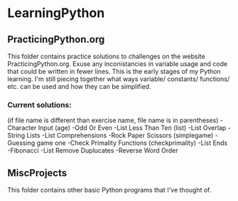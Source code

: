 ﻿# LearningPython
<h2>PracticingPython.org</h2>
This folder contains practice solutions to challenges on the website PracticingPython.org.
Exuse any inconistancies in variable usage and code that could be written in fewer lines. This is the early stages of my Python learning. I'm still piecing together what ways variable/ constants/ functions/ etc. can be used and how they can be simplified.
<h3>Current solutions:</h3>
(if file name is different than exercise name, file name is in parentheses)
-Character Input (age)
-Odd Or Even
-List Less Than Ten (list)
-List Overlap
-String Lists
-List Comprehensions
-Rock Paper Scissors (simplegame)
-Guessing game one
-Check Primality Functions (checkprimality)
-List Ends
-Fibonacci
-List Remove Duplucates
-Reverse Word Order
<h2>MiscProjects</h2>
This folder contains other basic Python programs that I've thought of. 
